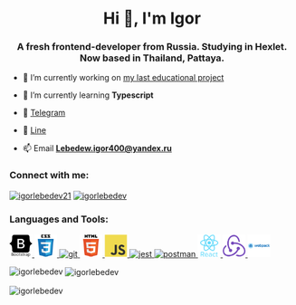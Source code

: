 <h1 align="center">Hi 👋, I'm Igor</h1>
<h3 align="center">A fresh frontend-developer from Russia. Studying in Hexlet. Now based in Thailand, Pattaya.</h3>

- 🔭 I’m currently working on [my last educational project](https://github.com/IgorLebedev/frontend-project-12)

- 🌱 I’m currently learning **Typescript**

- 📲 [Telegram](https://t.me/igor_lebedevv)

- 📲 [Line](https://line.me/ti/p/jZmp5RkmsK)

- 📫 Email **Lebedew.igor400@yandex.ru**

<h3 align="left">Connect with me:</h3>
<p align="left">
<a href="https://linkedin.com/in/igorlebedev21" target="blank"><img align="center" src="https://raw.githubusercontent.com/rahuldkjain/github-profile-readme-generator/master/src/images/icons/Social/linked-in-alt.svg" alt="igorlebedev21" height="30" width="40" /></a>
<a href="https://www.leetcode.com/igorlebedev" target="blank"><img align="center" src="https://raw.githubusercontent.com/rahuldkjain/github-profile-readme-generator/master/src/images/icons/Social/leet-code.svg" alt="igorlebedev" height="30" width="40" /></a>
</p>

<h3 align="left">Languages and Tools:</h3>
<a href="https://getbootstrap.com" target="_blank" rel="noreferrer"> <img src="https://raw.githubusercontent.com/devicons/devicon/master/icons/bootstrap/bootstrap-plain-wordmark.svg" alt="bootstrap" width="40" height="40"/> </a> <a href="https://www.w3schools.com/css/" target="_blank" rel="noreferrer"> <img src="https://raw.githubusercontent.com/devicons/devicon/master/icons/css3/css3-original-wordmark.svg" alt="css3" width="40" height="40"/> </a> <a href="https://git-scm.com/" target="_blank" rel="noreferrer"> <img src="https://www.vectorlogo.zone/logos/git-scm/git-scm-icon.svg" alt="git" width="40" height="40"/> </a> <a href="https://www.w3.org/html/" target="_blank" rel="noreferrer"> <img src="https://raw.githubusercontent.com/devicons/devicon/master/icons/html5/html5-original-wordmark.svg" alt="html5" width="40" height="40"/> </a> <a href="https://developer.mozilla.org/en-US/docs/Web/JavaScript" target="_blank" rel="noreferrer"> <img src="https://raw.githubusercontent.com/devicons/devicon/master/icons/javascript/javascript-original.svg" alt="javascript" width="40" height="40"/> </a> <a href="https://jestjs.io" target="_blank" rel="noreferrer"> <img src="https://www.vectorlogo.zone/logos/jestjsio/jestjsio-icon.svg" alt="jest" width="40" height="40"/> </a> <a href="https://postman.com" target="_blank" rel="noreferrer"> <img src="https://www.vectorlogo.zone/logos/getpostman/getpostman-icon.svg" alt="postman" width="40" height="40"/> </a> <a href="https://reactjs.org/" target="_blank" rel="noreferrer"> <img src="https://raw.githubusercontent.com/devicons/devicon/master/icons/react/react-original-wordmark.svg" alt="react" width="40" height="40"/> </a> <a href="https://redux.js.org" target="_blank" rel="noreferrer"> <img src="https://raw.githubusercontent.com/devicons/devicon/master/icons/redux/redux-original.svg" alt="redux" width="40" height="40"/> </a> <a href="https://webpack.js.org" target="_blank" rel="noreferrer"> <img src="https://raw.githubusercontent.com/devicons/devicon/d00d0969292a6569d45b06d3f350f463a0107b0d/icons/webpack/webpack-original-wordmark.svg" alt="webpack" width="40" height="40"/> </a> </p>

<p><img align="left" src="https://github-readme-stats.vercel.app/api/top-langs?username=igorlebedev&show_icons=true&locale=en&layout=compact" alt="igorlebedev" /></p>

<p>&nbsp;<img align="center" src="https://github-readme-stats.vercel.app/api?username=igorlebedev&show_icons=true&locale=en" alt="igorlebedev" /></p>

<p><img align="center" src="https://github-readme-streak-stats.herokuapp.com/?user=igorlebedev&" alt="igorlebedev" /></p>
